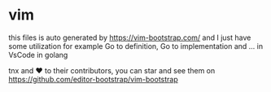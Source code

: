 # vim
this files is auto generated by https://vim-bootstrap.com/ and I just have some utilization for example Go to definition, Go to implementation and ... in VsCode in golang

tnx and ♥ to their contributors, you can star and see them on https://github.com/editor-bootstrap/vim-bootstrap
